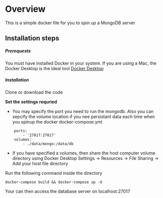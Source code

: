# Overview
This is a simple docker file for you to spin up a MongoDB server

## Installation steps

##### Prerequests
You must have installed Docker in your system. If you are using a Mac, the Docker Desktop is the ideal tool [Docker Desktop](https://www.docker.com/products/docker-desktop)

##### Installation
Clone or download the code

**Set the settings requried**
- You may specify the port you need to run the mongodb. Also you can sepcify the volume location if you nee persistant data each time when you spinup the docker
docker-compose.yml
```
    ports:
        - '27017:27017'
    volumes: 
        - ./data/mongo:/data/db
```
- If you have specified a volumes, then share the host computer volume directory using Docker Desktop 
Settings -> Resources -> File Sharing -> Add your host file directory

Run the following command inside the directory
```
docker-compose build && docker-compose up -d
```

Your can then access the database server on localhost:27017
